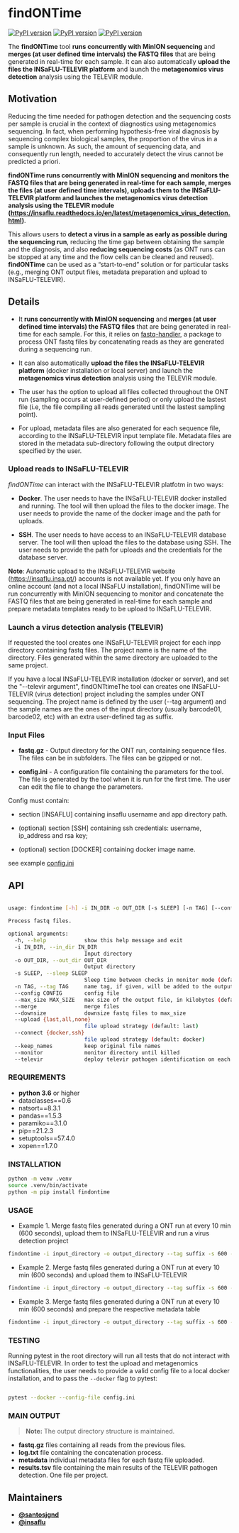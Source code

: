 # findONTime

[![PyPI version](https://badge.fury.io/py/findontime.svg)](https://badge.fury.io/py/findontime)
[![PyPI version](https://img.shields.io/pypi/pyversions/findontime.svg)](https://pypi.python.org/pypi/findontime/)
[![PyPI version](https://img.shields.io/pypi/format/findontime.svg)](https://pypi.python.org/pypi/findontime/)

The **findONTime** tool **runs concurrently with MinION sequencing** and **merges (at user defined time intervals) the FASTQ files** that are being generated in real-time for each sample. It can also automatically **upload the files the INSaFLU-TELEVIR platform** and launch the **metagenomics virus detection** analysis using the TELEVIR module.

## Motivation

Reducing the time needed for pathogen detection and the sequencing costs per sample is crucial in the context of diagnostics using metagenomics sequencing. In fact, when performing hypothesis-free viral diagnosis by sequencing complex biological samples, the proportion of the virus in a sample is unknown. As such, the amount of sequencing data, and consequently run length, needed to accurately detect the virus cannot be predicted a priori.

**findONTime runs concurrently with MinION sequencing and monitors the FASTQ files that are being generated in real-time for each sample, merges the files (at user defined time intervals), uploads them to the INSaFLU-TELEVIR platform and launches the metagenomics virus detection analysis using the TELEVIR module (https://insaflu.readthedocs.io/en/latest/metagenomics_virus_detection.html)**.

This allows users to **detect a virus in a sample as early as possible during the sequencing run**, reducing the time gap between obtaining the sample and the diagnosis, and also **reducing sequencing costs** (as ONT runs can be stopped at any time and the flow cells can be cleaned and reused). **findONTime** can be used as a “start-to-end” solution or for particular tasks (e.g., merging ONT output files, metadata preparation and upload to INSaFLU-TELEVIR).

## Details

- It **runs concurrently with MinION sequencing** and **merges (at user defined time intervals) the FASTQ files** that are being generated in real-time for each sample. For this, it relies on [fastq-handler](https://pypi.org/project/fastq-handler/), a package to process ONT fastq files by concatenating reads as they are generated during a sequencing run.

- It can also automatically **upload the files the INSaFLU-TELEVIR platform** (docker installation or local server) and launch the **metagenomics virus detection** analysis using the TELEVIR module.

- The user has the option to upload all files collected throughout the ONT run (sampling occurs at user-defined period) or only upload the lastest file (i.e, the file compiling all reads generated until the lastest sampling point).

- For upload, metadata files are also generated for each sequence file, according to the INSaFLU-TELEVIR input template file. Metadata files are stored in the metadata sub-directory following the output directory specified by the user.

### Upload reads to INSaFLU-TELEVIR

_findONTime_ can interact with the INSaFLU-TELEVIR platfotm in two ways:

- **Docker**. The user needs to have the INSaFLU-TELEVIR docker installed and running. The tool will then upload the files to the docker image. The user needs to provide the name of the docker image and the path for uploads.

- **SSH**. The user needs to have access to an INSaFLU-TELEVIR database server. The tool will then upload the files to the database using SSH. The user needs to provide the path for uploads and the credentials for the database server.

**Note**: Automatic upload to the INSaFLU-TELEVIR website (https://insaflu.insa.pt/) accounts is not available yet. If you only have an online account (and not a local INSaFLU installation), findONTime will be run concurrently with MinION sequencing to monitor and concatenate the FASTQ files that are being generated in real-time for each sample and prepare metadata templates ready to be upload to INSaFLU-TELEVIR.

### Launch a virus detection analysis (TELEVIR)

If requested the tool creates one INSaFLU-TELEVIR project for each inpp directory containing fastq files. The project name is the name of the directory. Files generated within the same directory are uploaded to the same project.

If you have a local INSaFLU-TELEVIR installation (docker or server), and set the "--televir argument", findONTtimeThe tool can creates one INSaFLU-TELEVIR (virus detection) project including the samples under ONT sequencing. The project name is defined by the user (--tag argument) and the sample names are the ones of the input directory (usually barcode01, barcode02, etc) with an extra user-defined tag as suffix.

### Input Files

- **fastq.gz** - Output directory for the ONT run, containing sequence files. The files can be in subfolders. The files can be gzipped or not.

- **config.ini** - A configuration file containing the parameters for the tool. The file is generated by the tool when it is run for the first time. The user can edit the file to change the parameters.

Config must contain:

- section [INSAFLU] containing insaflu username and app directory path.

- (optional) section [SSH] containing ssh credentials: username, ip_address and rsa key;

- (optional) section [DOCKER] containing docker image name.

see example [config.ini](config.ini)

## API

```bash

usage: findontime [-h] -i IN_DIR -o OUT_DIR [-s SLEEP] [-n TAG] [--config CONFIG] [--max_size MAX_SIZE] [--merge] [--downsize] [--upload {last,all,none}] [--connect {docker,ssh}] [--keep_names] [--monitor] [--televir]

Process fastq files.

optional arguments:
  -h, --help            show this help message and exit
  -i IN_DIR, --in_dir IN_DIR
                        Input directory
  -o OUT_DIR, --out_dir OUT_DIR
                        Output directory
  -s SLEEP, --sleep SLEEP
                        Sleep time between checks in monitor mode (default 600 seconds)
  -n TAG, --tag TAG     name tag, if given, will be added to the output file names
  --config CONFIG       config file
  --max_size MAX_SIZE   max size of the output file, in kilobytes (default 400000 kbytes)
  --merge               merge files
  --downsize            downsize fastq files to max_size
  --upload {last,all,none}
                        file upload strategy (default: last)
  --connect {docker,ssh}
                        file upload strategy (default: docker)
  --keep_names          keep original file names
  --monitor             monitor directory until killed
  --televir             deploy televir pathogen identification on each sample

```

### REQUIREMENTS

- **python 3.6** or higher
- dataclasses==0.6
- natsort==8.3.1
- pandas==1.5.3
- paramiko==3.1.0
- pip==21.2.3
- setuptools==57.4.0
- xopen==1.7.0

### INSTALLATION

```bash
python -m venv .venv
source .venv/bin/activate
python -m pip install findontime
```

### USAGE

- Example 1. Merge fastq files generated during a ONT run at every 10 min (600 seconds), upload them to INSaFLU-TELEVIR and run a virus detection project

```bash
findontime -i input_directory -o output_directory --tag suffix -s 600 --merge --upload last –-televir

```

- Example 2. Merge fastq files generated during a ONT run at every 10 min (600 seconds) and upload them to INSaFLU-TELEVIR

```bash
findontime -i input_directory -o output_directory --tag suffix -s 600 --merge --upload last 

```

- Example 3. Merge fastq files generated during a ONT run at every 10 min (600 seconds) and prepare the respective metadata table

```bash
findontime -i input_directory -o output_directory --tag suffix -s 600 --merge --upload none

```

### TESTING

Running pytest in the root directory will run all tests that do not interact with INSaFLU-TELEVIR. In order to test the upload and metagenomics functionalities, the user needs to provide a valid config file to a local docker installation, and to pass the `--docker` flag to pytest:

```bash

pytest --docker --config-file config.ini

```

### MAIN OUTPUT

> **Note:** The output directory structure is maintained.

- **fastq.gz** files containing all reads from the previous files.
- **log.txt** file containing the concatenation process.
- **metadata** individual metadata files for each fastq file uploaded.
- **results.tsv** file containing the main results of the TELEVIR pathogen detection. One file per project.

## Maintainers

- [**@santosjgnd**](https://github.com/SantosJGND)
- [**@insaflu**](https://github.com/insapathogenomics)
